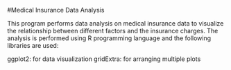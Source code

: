 #Medical Insurance Data Analysis

This program performs data analysis on medical insurance data to visualize the relationship between different factors and the insurance charges. The analysis is performed using R programming language and the following libraries are used:

ggplot2: for data visualization
gridExtra: for arranging multiple plots
